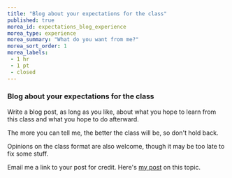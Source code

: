 ```yaml
---
title: "Blog about your expectations for the class"
published: true
morea_id: expectations_blog_experience
morea_type: experience
morea_summary: "What do you want from me?"
morea_sort_order: 1
morea_labels:
 - 1 hr
 - 1 pt
 - closed
---
```


### Blog about your expectations for the class

Write a blog post, as long as you like, about what you hope to learn from 
this class and what you hope to do afterward. 

The more you can tell me, the better the class will be, so don't hold back.

Opinions on the class format are also welcome, though it may be too late to
fix some stuff.

Email me a link to your post for credit. Here's [my post](http://www.reallymany.com/blog/2015/09/02/cs-294-fall-2015-expectations/) on this topic.
